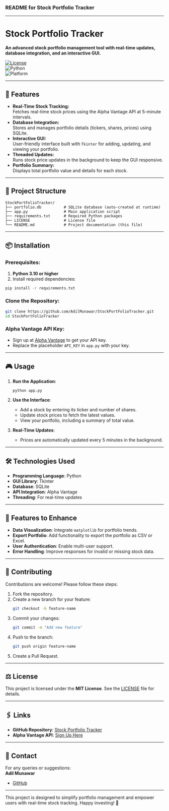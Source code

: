 ### README for **Stock Portfolio Tracker**

---

# Stock Portfolio Tracker  
**An advanced stock portfolio management tool with real-time updates, database integration, and an interactive GUI.**  

[![License](https://img.shields.io/badge/license-MIT-blue.svg)](LICENSE)  
![Python](https://img.shields.io/badge/Python-3.10%2B-blue.svg)  
![Platform](https://img.shields.io/badge/Platform-Windows%20%7C%20Linux%20%7C%20macOS-green.svg)  

---

## 🚀 Features  
- **Real-Time Stock Tracking:**  
  Fetches real-time stock prices using the Alpha Vantage API at 5-minute intervals.  
- **Database Integration:**  
  Stores and manages portfolio details (tickers, shares, prices) using SQLite.  
- **Interactive GUI:**  
  User-friendly interface built with `Tkinter` for adding, updating, and viewing your portfolio.  
- **Threaded Updates:**  
  Runs stock price updates in the background to keep the GUI responsive.  
- **Portfolio Summary:**  
  Displays total portfolio value and details for each stock.  

---

## 📂 Project Structure  

```plaintext
StockPortFolioTracker/
├── portfolio.db          # SQLite database (auto-created at runtime)
├── app.py                # Main application script
├── requirements.txt      # Required Python packages
├── LICENSE               # License file
└── README.md             # Project documentation (this file)
```

---

## 📦 Installation  

### Prerequisites:  
1. **Python 3.10 or higher**  
2. Install required dependencies:  

```bash
pip install -r requirements.txt
```

### Clone the Repository:  
```bash
git clone https://github.com/AdilMunawar/StockPortFolioTracker.git
cd StockPortFolioTracker
```

### Alpha Vantage API Key:  
- Sign up at [Alpha Vantage](https://www.alphavantage.co/) to get your API key.  
- Replace the placeholder `API_KEY` in `app.py` with your key.

---

## 🎮 Usage  

1. **Run the Application**:  
   ```bash
   python app.py
   ```

2. **Use the Interface**:  
   - Add a stock by entering its ticker and number of shares.  
   - Update stock prices to fetch the latest values.  
   - View your portfolio, including a summary of total value.  

3. **Real-Time Updates**:  
   - Prices are automatically updated every 5 minutes in the background.  

---

## 🛠️ Technologies Used  

- **Programming Language**: Python  
- **GUI Library**: Tkinter  
- **Database**: SQLite  
- **API Integration**: Alpha Vantage  
- **Threading**: For real-time updates  

---

## 🌟 Features to Enhance  

- **Data Visualization**: Integrate `matplotlib` for portfolio trends.  
- **Export Portfolio**: Add functionality to export the portfolio as CSV or Excel.  
- **User Authentication**: Enable multi-user support.  
- **Error Handling**: Improve responses for invalid or missing stock data.  

---

## 🧩 Contributing  

Contributions are welcome! Please follow these steps:  

1. Fork the repository.  
2. Create a new branch for your feature:  
   ```bash
   git checkout -b feature-name
   ```  
3. Commit your changes:  
   ```bash
   git commit -m "Add new feature"
   ```  
4. Push to the branch:  
   ```bash
   git push origin feature-name
   ```  
5. Create a Pull Request.  

---

## ⚖️ License  

This project is licensed under the **MIT License**. See the [LICENSE](LICENSE) file for details.  

---

## 🖇️ Links  

- **GitHub Repository**: [Stock Portfolio Tracker](https://github.com/AdilMunawar/StockPortFolioTracker)  
- **Alpha Vantage API**: [Sign Up Here](https://www.alphavantage.co/)  

---

## 📧 Contact  

For any queries or suggestions:  
**Adil Munawar**  
- [GitHub](https://github.com/AdilMunawar)  

---

This project is designed to simplify portfolio management and empower users with real-time stock tracking. Happy investing! 🚀
